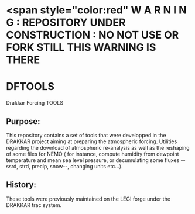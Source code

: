 #  <span style="color:red" W A R N I N G  :  REPOSITORY UNDER CONSTRUCTION : NO NOT USE OR FORK STILL THIS WARNING IS THERE </span>

# DFTOOLS
Drakkar Forcing TOOLS
## Purpose:
This repository contains a set of tools that were developped in the DRAKKAR project aiming at preparing the atmospheric forcing. Utilities regarding the download of atmospheric re-analysis as well as the reshaping of some files for NEMO ( for instance, compute humidity from dewpoint temperature and mean sea level pressure, or decumulating some fluxes --ssrd, strd, precip, snow--, changing units etc...). 
## History:
These tools were previously maintained on the LEGI forge under the DRAKKAR trac system.

